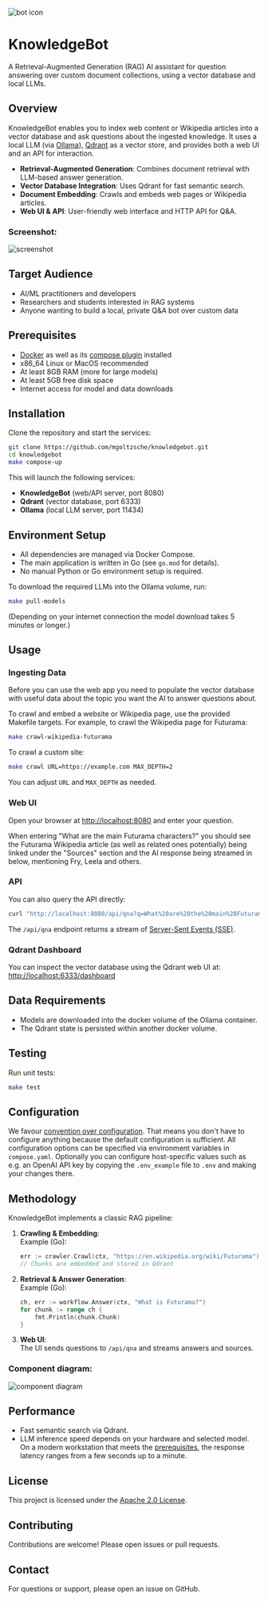 ![bot icon](./ui/logo.png)
# KnowledgeBot

A Retrieval-Augmented Generation (RAG) AI assistant for question answering over custom document collections, using a vector database and local LLMs.

## Overview

KnowledgeBot enables you to index web content or Wikipedia articles into a vector database and ask questions about the ingested knowledge. It uses a local LLM (via [Ollama](https://github.com/ollama/ollama)), [Qdrant](https://github.com/qdrant/qdrant) as a vector store, and provides both a web UI and an API for interaction.

- **Retrieval-Augmented Generation**: Combines document retrieval with LLM-based answer generation.
- **Vector Database Integration**: Uses Qdrant for fast semantic search.
- **Document Embedding**: Crawls and embeds web pages or Wikipedia articles.
- **Web UI & API**: User-friendly web interface and HTTP API for Q&A.

### Screenshot:

![screenshot](./docs/screenshot.png)

## Target Audience

- AI/ML practitioners and developers
- Researchers and students interested in RAG systems
- Anyone wanting to build a local, private Q&A bot over custom data

## Prerequisites

- [Docker](https://docs.docker.com/engine/install/) as well as its [compose plugin](https://docs.docker.com/compose/install/) installed
- x86_64 Linux or MacOS recommended
- At least 8GB RAM (more for large models)
- At least 5GB free disk space
- Internet access for model and data downloads

## Installation

Clone the repository and start the services:

```sh
git clone https://github.com/mgoltzsche/knowledgebot.git
cd knowledgebot
make compose-up
```

This will launch the following services:
- **KnowledgeBot** (web/API server, port 8080)
- **Qdrant** (vector database, port 6333)
- **Ollama** (local LLM server, port 11434)

## Environment Setup

- All dependencies are managed via Docker Compose.
- The main application is written in Go (see `go.mod` for details).
- No manual Python or Go environment setup is required.

To download the required LLMs into the Ollama volume, run:
```sh
make pull-models
```
(Depending on your internet connection the model download takes 5 minutes or longer.)

## Usage

### Ingesting Data

Before you can use the web app you need to populate the vector database with useful data about the topic you want the AI to answer questions about.

To crawl and embed a website or Wikipedia page, use the provided Makefile targets. For example, to crawl the Wikipedia page for Futurama:

```sh
make crawl-wikipedia-futurama
```

To crawl a custom site:
```sh
make crawl URL=https://example.com MAX_DEPTH=2
```

You can adjust `URL` and `MAX_DEPTH` as needed.

### Web UI

Open your browser at [http://localhost:8080](http://localhost:8080) and enter your question.

When entering "What are the main Futurama characters?" you should see the Futurama Wikipedia article (as well as related ones potentially) being linked under the "Sources" section and the AI response being streamed in below, mentioning Fry, Leela and others.

### API

You can also query the API directly:
```sh
curl "http://localhost:8080/api/qna?q=What%20are%20the%20main%20Futurama%20characters?"
```

The `/api/qna` endpoint returns a stream of [Server-Sent Events (SSE)](https://en.wikipedia.org/wiki/Server-sent_events).

### Qdrant Dashboard

You can inspect the vector database using the Qdrant web UI at: [http://localhost:6333/dashboard](http://localhost:6333/dashboard)

## Data Requirements

- Models are downloaded into the docker volume of the Ollama container.
- The Qdrant state is persisted within another docker volume.

## Testing

Run unit tests:
```sh
make test
```

## Configuration

We favour [convention over configuration](https://en.wikipedia.org/wiki/Convention_over_configuration).
That means you don't have to configure anything because the default configuration is sufficient.
All configuration options can be specified via environment variables in `compose.yaml`.
Optionally you can configure host-specific values such as e.g. an OpenAI API key by copying the `.env_example` file to `.env` and making your changes there.

## Methodology

KnowledgeBot implements a classic RAG pipeline:

1. **Crawling & Embedding**:  
   Example (Go):
   ```go
   err := crawler.Crawl(ctx, "https://en.wikipedia.org/wiki/Futurama")
   // Chunks are embedded and stored in Qdrant
   ```

2. **Retrieval & Answer Generation**:  
   Example (Go):
   ```go
   ch, err := workflow.Answer(ctx, "What is Futurama?")
   for chunk := range ch {
       fmt.Println(chunk.Chunk)
   }
   ```

3. **Web UI**:  
   The UI sends questions to `/api/qna` and streams answers and sources.

### Component diagram:

![component diagram](./docs/diagrams/component-diagram.png)

## Performance

- Fast semantic search via Qdrant.
- LLM inference speed depends on your hardware and selected model.
  On a modern workstation that meets the [prerequisites](#prerequisites), the response latency ranges from a few seconds up to a minute.

## License

This project is licensed under the [Apache 2.0 License](LICENSE).

## Contributing

Contributions are welcome! Please open issues or pull requests.

## Contact

For questions or support, please open an issue on GitHub.
